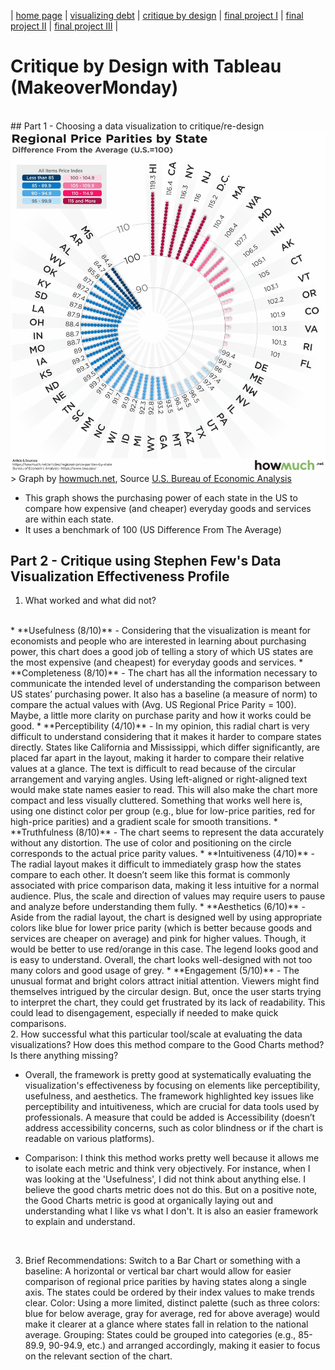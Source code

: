 | [home page](https://saylibhavsar.github.io/Data-Visualization-Projects/) | [visualizing debt](visualizing-government-debt.md) | [critique by design](critique-by-design.md) | [final project I](final-project-part-one.md) | [final project II](final-project-part-two.md) | [final project III](final-project-part-three.md) |

# Critique by Design with Tableau (MakeoverMonday)
<br>
## Part 1 - Choosing a data visualization to critique/re-design

<img src="Images/regional-price-parities.jpg" alt="Regional Price Parity" width="600" align="center"/>
> Graph by <a href="https://cdn.howmuch.net/articles/regional-price-parities-by-state-cfce.jpg">howmuch.net</a>, Source <a href="https://www.bea.gov/data/prices-inflation/regional-price-parities-state-and-metro-area">U.S. Bureau of Economic Analysis</a>

* This graph shows the purchasing power of each state in the US to compare how expensive (and cheaper) everyday goods and services are within each state.
* It uses a benchmark of 100 (US Difference From The Average)

## Part 2 - Critique using Stephen Few's Data Visualization Effectiveness Profile

1. What worked and what did not?
<br>
* **Usefulness (8/10)** - Considering that the visualization is meant for economists and people who are interested in learning about purchasing power, this chart does a good job of telling a story of which US states are the most expensive (and cheapest) for everyday goods and services.
* **Completeness (8/10)** - The chart has all the information necessary to communicate the intended level of understanding the comparison between US states’ purchasing power. It also has a baseline (a measure of norm) to compare the actual values with (Avg. US Regional Price Parity = 100). Maybe, a little more clarity on purchase parity and how it works could be good.
* **Perceptibility (4/10)** - In my opinion, this radial chart is very difficult to understand considering that it makes it harder to compare states directly. States like California and Mississippi, which differ significantly, are placed far apart in the layout, making it harder to compare their relative values at a glance. The text is difficult to read because of the circular arrangement and varying angles. Using left-aligned or right-aligned text would make state names easier to read. This will also make the chart more compact and less visually cluttered. Something that works well here is, using one distinct color per group (e.g., blue for low-price parities, red for high-price parities) and a gradient scale for smooth transitions. 
* **Truthfulness (8/10)** - The chart seems to represent the data accurately without any distortion. The use of color and positioning on the circle corresponds to the actual price parity values.
* **Intuitiveness (4/10)** - The radial layout makes it difficult to immediately grasp how the states compare to each other. It doesn’t seem like this format is commonly associated with price comparison data, making it less intuitive for a normal audience. Plus, the scale and direction of values may require users to pause and analyze before understanding them fully.
* **Aesthetics (6/10)** - Aside from the radial layout, the chart is designed well by using appropriate colors like blue for lower price parity (which is better because goods and services are cheaper on average) and pink for higher values. Though, it would be better to use red/orange in this case. The legend looks good and is easy to understand. Overall, the chart looks well-designed with not too many colors and good usage of grey.
* **Engagement (5/10)** - The unusual format and bright colors attract initial attention. Viewers might find themselves intrigued by the circular design. But, once the user starts trying to interpret the chart, they could get frustrated by its lack of readability. This could lead to disengagement, especially if needed to make quick comparisons.

<br>
2. How successful what this particular tool/scale at evaluating the data visualizations? How does this method compare to the Good Charts method? Is there anything missing?

* Overall, the framework is pretty good at systematically evaluating the visualization's effectiveness by focusing on elements like perceptibility, usefulness, and aesthetics. The framework highlighted key issues like perceptibility and intuitiveness, which are crucial for data tools used by professionals. A measure that could be added is Accessibility (doesn’t address accessibility concerns, such as color blindness or if the chart is readable on various platforms).

* Comparison: I think this method works pretty well because it allows me to isolate each metric and think very objectively. For instance, when I was looking at the 'Usefulness', I did not think about anything else. I believe the good charts metric does not do this. But on a positive note, the Good Charts metric is good at organically laying out and understanding what I like vs what I don't. It is also an easier framework to explain and understand.
<br>

3. Brief Recommendations: 
Switch to a Bar Chart or something with a baseline: A horizontal or vertical bar chart would allow for easier comparison of regional price parities by having states along a single axis. The states could be ordered by their index values to make trends clear.
Color: Using a more limited, distinct palette (such as three colors: blue for below average, gray for average, red for above average) would make it clearer at a glance where states fall in relation to the national average.
Grouping: States could be grouped into categories (e.g., 85-89.9, 90-94.9, etc.) and arranged accordingly, making it easier to focus on the relevant section of the chart. 
